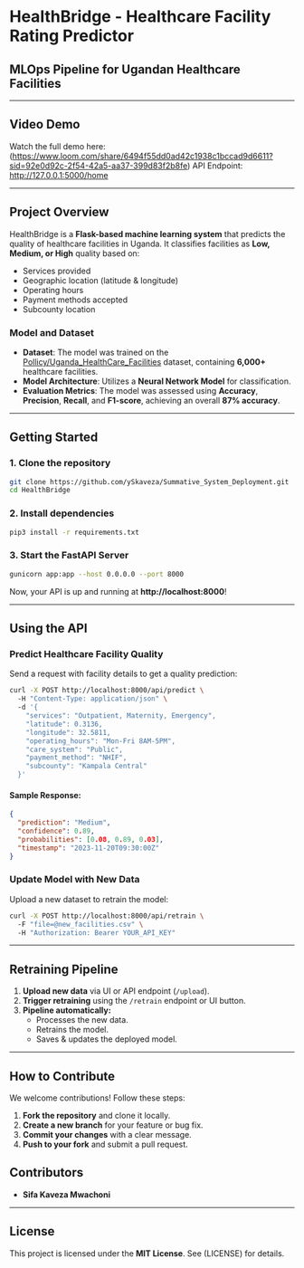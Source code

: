 # HealthBridge - Healthcare Facility Rating Predictor
## MLOps Pipeline for Ugandan Healthcare Facilities

---

## **Video Demo**
Watch the full demo here: (https://www.loom.com/share/6494f55dd0ad42c1938c1bccad9d6611?sid=92e0d92c-2f54-42a5-aa37-399d83f2b8fe)
API Endpoint: http://127.0.0.1:5000/home

---

## **Project Overview**
HealthBridge is a **Flask-based machine learning system** that predicts the quality of healthcare facilities in Uganda. It classifies facilities as **Low, Medium, or High** quality based on:
- Services provided
- Geographic location (latitude & longitude)
- Operating hours
- Payment methods accepted
- Subcounty location

### **Model and Dataset**
- **Dataset**: The model was trained on the [Pollicy/Uganda_HealthCare_Facilities](https://huggingface.co/datasets/Pollicy/Uganda_HealthCare_Facilities) dataset, containing **6,000+** healthcare facilities.
- **Model Architecture**: Utilizes a **Neural Network Model** for classification.
- **Evaluation Metrics**: The model was assessed using **Accuracy**, **Precision**, **Recall**, and **F1-score**, achieving an overall **87% accuracy**.

---

## **Getting Started**

### 1. Clone the repository
```bash
git clone https://github.com/ySkaveza/Summative_System_Deployment.git
cd HealthBridge
```

### 2. Install dependencies
```bash
pip3 install -r requirements.txt
```

### 3. Start the FastAPI Server
```bash
gunicorn app:app --host 0.0.0.0 --port 8000
```
Now, your API is up and running at **http://localhost:8000**!

---

## **Using the API**

### **Predict Healthcare Facility Quality**
Send a request with facility details to get a quality prediction:
```bash
curl -X POST http://localhost:8000/api/predict \ 
  -H "Content-Type: application/json" \ 
  -d '{
    "services": "Outpatient, Maternity, Emergency",
    "latitude": 0.3136,
    "longitude": 32.5811,
    "operating_hours": "Mon-Fri 8AM-5PM",
    "care_system": "Public",
    "payment_method": "NHIF",
    "subcounty": "Kampala Central"
  }'
```

#### **Sample Response:**
```json
{
  "prediction": "Medium",
  "confidence": 0.89,
  "probabilities": [0.08, 0.89, 0.03],
  "timestamp": "2023-11-20T09:30:00Z"
}
```

### **Update Model with New Data**
Upload a new dataset to retrain the model:
```bash
curl -X POST http://localhost:8000/api/retrain \ 
  -F "file=@new_facilities.csv" \ 
  -H "Authorization: Bearer YOUR_API_KEY"
```

---

## **Retraining Pipeline**
1. **Upload new data** via UI or API endpoint (`/upload`).
2. **Trigger retraining** using the `/retrain` endpoint or UI button.
3. **Pipeline automatically:**
   - Processes the new data.
   - Retrains the model.
   - Saves & updates the deployed model.

---

## **How to Contribute**
We welcome contributions! Follow these steps:
1. **Fork the repository** and clone it locally.
2. **Create a new branch** for your feature or bug fix.
3. **Commit your changes** with a clear message.
4. **Push to your fork** and submit a pull request.


## **Contributors**
- **Sifa Kaveza Mwachoni**

---

## **License**
This project is licensed under the **MIT License**. See (LICENSE) for details.

